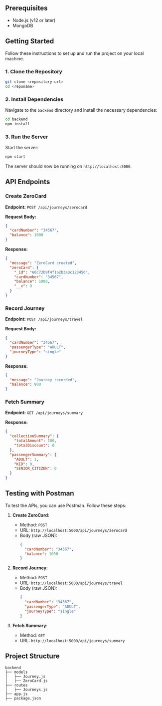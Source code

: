 ## Prerequisites

- Node.js (v12 or later)
- MongoDB

## Getting Started

Follow these instructions to set up and run the project on your local machine.

### 1. Clone the Repository

```bash
git clone <repository-url>
cd <reponame>
```

### 2. Install Dependencies

Navigate to the `backend` directory and install the necessary dependencies:

```bash
cd backend
npm install
```
### 3. Run the Server

Start the server:

```bash
npm start
```

The server should now be running on `http://localhost:5000`.

## API Endpoints

### Create ZeroCard

**Endpoint:** `POST /api/journeys/zerocard`

**Request Body:**

```json
{
  "cardNumber": "34567",
  "balance": 1000
}
```

**Response:**

```json
{
  "message": "ZeroCard created",
  "zeroCard": {
    "_id": "60c72b9f4f1a2b3a3c123456",
    "cardNumber": "34567",
    "balance": 1000,
    "__v": 0
  }
}
```

### Record Journey

**Endpoint:** `POST /api/journeys/travel`

**Request Body:**

```json
{
  "cardNumber": "34567",
  "passengerType": "ADULT",
  "journeyType": "single"
}
```

**Response:**

```json
{
  "message": "Journey recorded",
  "balance": 900
}
```

### Fetch Summary

**Endpoint:** `GET /api/journeys/summary`

**Response:**

```json
{
  "collectionSummary": {
    "totalAmount": 100,
    "totalDiscount": 0
  },
  "passengerSummary": {
    "ADULT": 1,
    "KID": 0,
    "SENIOR_CITIZEN": 0
  }
}
```

## Testing with Postman

To test the APIs, you can use Postman. Follow these steps:

1. **Create ZeroCard**:
   - Method: `POST`
   - URL: `http://localhost:5000/api/journeys/zerocard`
   - Body (raw JSON):
     ```json
     {
       "cardNumber": "34567",
       "balance": 1000
     }
     ```

2. **Record Journey**:
   - Method: `POST`
   - URL: `http://localhost:5000/api/journeys/travel`
   - Body (raw JSON):
     ```json
     {
       "cardNumber": "34567",
       "passengerType": "ADULT",
       "journeyType": "single"
     }
     ```

3. **Fetch Summary**:
   - Method: `GET`
   - URL: `http://localhost:5000/api/journeys/summary`

## Project Structure

```
backend
├── models
│   ├── Journey.js
│   ├── ZeroCard.js
├── routes
│   ├── Journeys.js
├── app.js
├── package.json
```